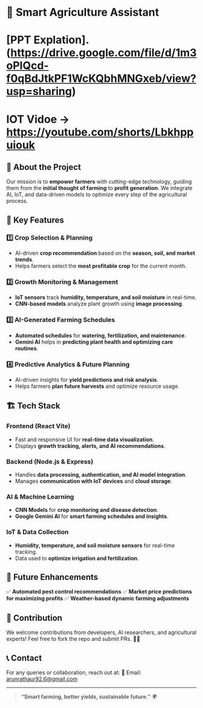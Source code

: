 # 🌱 Smart Agriculture Assistant
# [PPT Explation].(https://drive.google.com/file/d/1m3oPIQcd-f0qBdJtkPF1WcKQbhMNGxeb/view?usp=sharing)
# IOT Vidoe -> https://youtube.com/shorts/Lbkhppuiouk
## 🚀 About the Project
Our mission is to **empower farmers** with cutting-edge technology, guiding them from the **initial thought of farming** to **profit generation**. We integrate AI, IoT, and data-driven models to optimize every step of the agricultural process.

## 🌾 Key Features
### 1️⃣ **Crop Selection & Planning**
- AI-driven **crop recommendation** based on the **season, soil, and market trends**.
- Helps farmers select the **most profitable crop** for the current month.

### 2️⃣ **Growth Monitoring & Management**
- **IoT sensors** track **humidity, temperature, and soil moisture** in real-time.
- **CNN-based models** analyze plant growth using **image processing**.

### 3️⃣ **AI-Generated Farming Schedules**
- **Automated schedules** for **watering, fertilization, and maintenance**.
- **Gemini AI** helps in **predicting plant health and optimizing care routines**.

### 4️⃣ **Predictive Analytics & Future Planning**
- AI-driven insights for **yield predictions and risk analysis**.
- Helps farmers **plan future harvests** and optimize resource usage.

## 🏗️ Tech Stack
### **Frontend (React Vite)**
- Fast and responsive UI for **real-time data visualization**.
- Displays **growth tracking, alerts, and AI recommendations**.

### **Backend (Node.js & Express)**
- Handles **data processing, authentication, and AI model integration**.
- Manages **communication with IoT devices** and **cloud storage**.

### **AI & Machine Learning**
- **CNN Models** for **crop monitoring and disease detection**.
- **Google Gemini AI** for **smart farming schedules and insights**.

### **IoT & Data Collection**
- **Humidity, temperature, and soil moisture sensors** for real-time tracking.
- Data used to **optimize irrigation and fertilization**.

## 📌 Future Enhancements
✅ **Automated pest control recommendations**
✅ **Market price predictions for maximizing profits**
✅ **Weather-based dynamic farming adjustments**

## 🤝 Contribution
We welcome contributions from developers, AI researchers, and agricultural experts! Feel free to fork the repo and submit PRs. 🚜💡

## 📞 Contact
For any queries or collaboration, reach out at:
📧 Email: [arunrathaur92.6@gmail.com](arunrathaur92.6@gmail.com)

---

> **“Smart farming, better yields, sustainable future.”** 🌍

